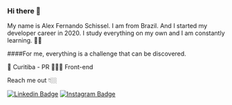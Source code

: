 ### Hi there 👋

My name is Alex Fernando Schissel. I am from Brazil. And I started my developer career in 2020. I study everything on my own and I am constantly learning. 👨‍💻


####For me, everything is a challenge that can be discovered.


📍 Curitiba - PR
🧑🏽‍💻 Front-end 

Reach me out 👇🏼

[![Linkedin Badge](https://img.shields.io/badge/-LinkedIn-blue?style=flat-square&logo=Linkedin&logoColor=white&link=https://www.linkedin.com/in/isadora-rodrigues-stangarlin-48402b141/)](https://www.linkedin.com/in/alexfschissel/) [![Instagram Badge](https://img.shields.io/badge/-Instagram-violet?style=flat-square&logo=Instagram&logoColor=white&link=https://www.instagram.com/papodedev/)](https://www.instagram.com/noahschissel/) 
